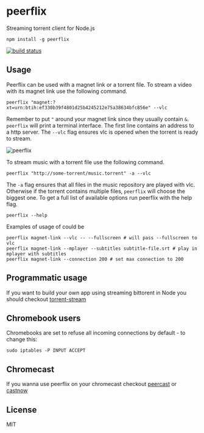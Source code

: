 # peerflix

Streaming torrent client for Node.js

```
npm install -g peerflix
```

[![build status](http://img.shields.io/travis/mafintosh/peerflix.svg?style=flat)](http://travis-ci.org/mafintosh/peerflix)

## Usage

Peerflix can be used with a magnet link or a torrent file.
To stream a video with its magnet link use the following command.

```
peerflix "magnet:?xt=urn:btih:ef330b39f4801d25b4245212e75a38634bfc856e" --vlc
```

Remember to put `"` around your magnet link since they usually contain `&`.
`peerflix` will print a terminal interface. The first line contains an address to a http server. The `--vlc` flag ensures vlc is opened when the torrent is ready to stream.

![peerflix](https://raw.github.com/mafintosh/peerflix/master/screenshot.png)

To stream music with a torrent file use the following command.

```
peerflix "http://some-torrent/music.torrent" -a --vlc
```

The `-a` flag ensures that all files in the music repository are played with vlc.
Otherwise if the torrent contains multiple files, `peerflix` will choose the biggest one.
To get a full list of available options run peerflix with the help flag.

```
peerflix --help
```

Examples of usage of could be

```
peerflix magnet-link --vlc -- --fullscreen # will pass --fullscreen to vlc
peerflix magnet-link --mplayer --subtitles subtitle-file.srt # play in mplayer with subtitles
peerflix magnet-link --connection 200 # set max connection to 200
```


## Programmatic usage

If you want to build your own app using streaming bittorent in Node you should checkout [torrent-stream](https://github.com/mafintosh/torrent-stream)

## Chromebook users

Chromebooks are set to refuse all incoming connections by default - to change this:  

```
sudo iptables -P INPUT ACCEPT
```

## Chromecast

If you wanna use peerflix on your chromecast checkout [peercast](https://github.com/mafintosh/peercast)
or [castnow](https://github.com/xat/castnow)

## License

MIT
